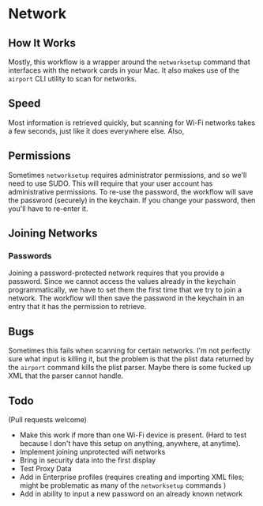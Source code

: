 # Network


## How It Works
Mostly, this workflow is a wrapper around the `networksetup` command that interfaces with the network cards in your Mac. It also makes use of the `airport` CLI utility to scan for networks.

## Speed
Most information is retrieved quickly, but scanning for Wi-Fi networks takes a few seconds, just like it does everywhere else. Also,

## Permissions
Sometimes `networksetup` requires administrator permissions, and so we'll need to use SUDO. This will require that your user account has administrative permissions. To re-use the password, the workflow will save the password (securely) in the keychain. If you change your password, then you'll have to re-enter it.

## Joining Networks

### Passwords

Joining a password-protected network requires that you provide a password. Since we cannot access the values already in the keychain programmatically, we have to set them the first time that we try to join a network. The workflow will then save the password in the keychain in an entry that it has the permission to retrieve.

## Bugs
Sometimes this fails when scanning for certain networks. I'm not perfectly sure what input is killing it, but the problem is that the plist data returned by the `airport` command kills the plist parser. Maybe there is some fucked up XML that the parser cannot handle.

## Todo
(Pull requests welcome)
* Make this work if more than one Wi-Fi device is present. (Hard to test because I don't have this setup on anything, anywhere, at anytime).
* Implement joining unprotected wifi networks
* Bring in security data into the first display
* Test Proxy Data
* Add in Enterprise profiles (requires creating and importing XML files; might be problematic as many of the `networksetup` commands )
* Add in ability to input a new password on an already known network